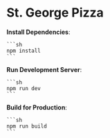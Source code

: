 # St. George Pizza

**Install Dependencies**:

    ```sh
    npm install
    ```

**Run Development Server**:

    ```sh
    npm run dev
    ```

**Build for Production**:

    ```sh
    npm run build
    ```

